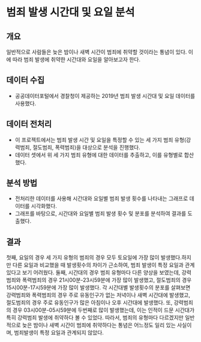 # 범죄 발생 시간대 및 요일 분석

## 개요
일반적으로 사람들은 늦은 밤이나 새벽 시간이 범죄에 취약할 것이라는 통념이 있다. 이에 따라 범죄 발생에 취약한 시간대와 요일을 알아보고자 한다.

## 데이터 수집
* 공공데이터포털에서 경찰청이 제공하는 2019년 범죄 발생 시간대 및 요일 데이터를 사용했다.

## 데이터 전처리
* 이 프로젝트에서는 범죄 발생 시간 및 요일을 특정할 수 있는 세 가지 범죄 유형(강력범죄, 절도범죄, 폭력범죄)을 대상으로 분석을 진행했다.
* 데이터 셋에서 위 세 가지 범죄 유형에 대한 데이터를 추출하고, 이를 유형별로 합산했다.

## 분석 방법
* 전처리한 데이터를 사용해 시간대와 요일별 범죄 발생 횟수를 나타내는 그래프로 데이터를 시각화했다.
* 그래프를 바탕으로, 시간대와 요일별 범죄 발생 횟수 및 분포를 분석하여 결과를 도출했다. 

## 결과
첫째, 요일의 경우 세 가지 유형의 범죄의 경우 모두 토요일에 가장 많이 발생했다.하지만 다른 요일과 비교했을 때 발생횟수의 차이가 근소하여, 범죄 발생이 특정 요일과 관계있다고 보기 어려웠다.
둘째, 시간대의 경우 범죄 유형마다 다른 양상을 보였는데, 강력범죄와 폭력범죄의 경우 21시00분-23시59분에 가장 많이 발생했고, 절도범죄의 경우 15시00분-17시59분에 가장 많이 발생했다. 각 시간대별 발생횟수의 분포를 살펴보면 강력범죄와 폭력범죄의 경우 주로 유동인구가 없는 저녁이나 새벽 시간대에 발생했고, 절도범죄의 경우 주로 유동인구가 많은 아침이나 오후 시간대에 발생했다. 또, 강력범죄의 경우 03시00분-05시59분에 두번째로 많이 발생했는데, 이는 인적이 드문 시간대가 특히 강력범죄 발생에 취약하다 볼 수 있었다.
따라서, 범죄의 유형마다 다르겠지만 일반적으로 늦은 밤이나 새벽 시간이 범죄에 취약하다는 통념은 어느정도 일리 있는 사실이며, 범죄발생이 특정 요일과 관계되지 않았다.
